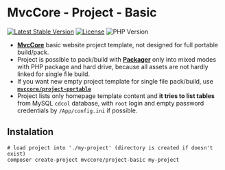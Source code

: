 # MvcCore - Project - Basic

[![Latest Stable Version](https://img.shields.io/badge/Stable-v5.0.0-brightgreen.svg?style=plastic)](https://github.com/mvccore/project-basic/releases)
[![License](https://img.shields.io/badge/Licence-BSD-brightgreen.svg?style=plastic)](https://mvccore.github.io/docs/mvccore/4.0.0/LICENCE.md)
![PHP Version](https://img.shields.io/badge/PHP->=5.4-brightgreen.svg?style=plastic)

- [**MvcCore**](https://github.com/mvccore/mvccore) basic website project template, not designed for full portable build/pack. 
- Project is possible to pack/build with [**Packager**](https://github.com/mvccore/packager) only into mixed modes with PHP 
  package and hard drive, because all assets are not hardly linked for single file build.
- If you want new empty project template for single file pack/build, use [**`mvccore/project-portable`**](https://github.com/mvccore/project-portable)
- Project lists only homepage template content and **it tries to list tables** from MySQL `cdcol` database, with `root` login and empty password credentials by `/App/config.ini` if possible.

## Instalation
```shell
# load project into './my-project' (directory is created if doesn't exist)
composer create-project mvccore/project-basic my-project
```
